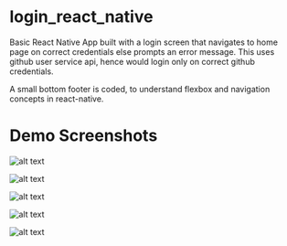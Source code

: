 # login_react_native

Basic React Native App built with a login screen that navigates to home page on correct credentials else prompts an error message. 
This uses github user service api, hence would login only on correct github credentials. 

A small bottom footer is coded, to understand flexbox and navigation concepts in react-native. 

# Demo Screenshots

![alt text](https://raw.githubusercontent.com/kanna-selvaramu/login_react_native/master/screenshot/login.png) 

![alt text](https://raw.githubusercontent.com/kanna-selvaramu/login_react_native/master/screenshot/error.png) 

![alt text](https://raw.githubusercontent.com/kanna-selvaramu/login_react_native/screenshot/home.png) 

![alt text](https://raw.githubusercontent.com/kanna-selvaramu/login_react_native/screenshot/search.png)

![alt text](https://raw.githubusercontent.com/kanna-selvaramu/login_react_native/screenshot/feed.png)

